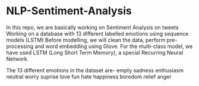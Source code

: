 # NLP-Sentiment-Analysis
In this repo, we are basically working on Sentiment Analysis on tweets 
Working on a database with 13 different labelled emotions using sequence models (LSTM)
Before modelling, we will clean the data, perform pre-processing and word embedding using Glove.
For the multi-class model, we have used LSTM (Long Short Term Memory), a special Recurring Neural Network.

The 13 different emotions in the dataset are-
empty
sadness
enthusiasm
neutral
worry
suprise
love
fun
hate
happiness
boredom
relief
anger




